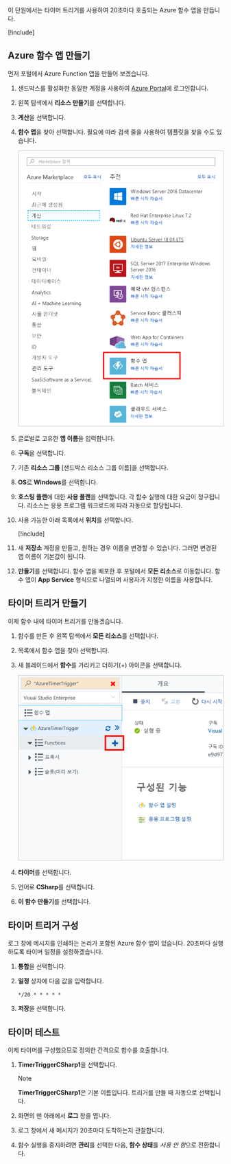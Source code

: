 이 단원에서는 타이머 트리거를 사용하여 20초마다 호출되는 Azure 함수 앱을 만듭니다.

[!include[](../../../includes/azure-sandbox-activate.md)]

## <a name="create-an-azure-function-app"></a>Azure 함수 앱 만들기

먼저 포털에서 Azure Function 앱을 만들어 보겠습니다.

1. 샌드박스를 활성화한 동일한 계정을 사용하여 [Azure Portal](https://portal.azure.com/learn.docs.microsoft.com?azure-portal=true)에 로그인합니다.

1. 왼쪽 탐색에서 **리소스 만들기**를 선택합니다.

1. **계산**을 선택합니다.

1. **함수 앱**을 찾아 선택합니다. 필요에 따라 검색 줄을 사용하여 템플릿을 찾을 수도 있습니다.

    ![함수 앱이 강조 표시된 리소스 만들기 블레이드를 보여 주는 Azure Portal의 스크린샷입니다.](../media/4-click-function-app.png)

1. 글로벌로 고유한 **앱 이름**을 입력합니다.

1. **구독**을 선택합니다.

1. 기존 **리소스 그룹** <rgn>[샌드박스 리소스 그룹 이름]</rgn>을 선택합니다.

1. **OS**로 **Windows**를 선택합니다.

1. **호스팅 플랜**에 대한 **사용 플랜**을 선택합니다. 각 함수 실행에 대한 요금이 청구됩니다. 리소스는 응용 프로그램 워크로드에 따라 자동으로 할당됩니다.

1. 사용 가능한 아래 목록에서 **위치**를 선택합니다.

    [!include[](../../../includes/azure-sandbox-regions-first-mention-note-friendly.md)]

1. 새 **저장소** 계정을 만들고, 원하는 경우 이름을 변경할 수 있습니다. 그러면 변경된 앱 이름이 기본값이 됩니다.

1. **만들기**를 선택합니다. 함수 앱을 배포한 후 포털에서 **모든 리소스**로 이동합니다. 함수 앱이 **App Service** 형식으로 나열되며 사용자가 지정한 이름을 사용합니다.

## <a name="create-a-timer-trigger"></a>타이머 트리거 만들기

이제 함수 내에 타이머 트리거를 만들겠습니다.

1. 함수를 만든 후 왼쪽 탐색에서 **모든 리소스**를 선택합니다.

1. 목록에서 함수 앱을 찾아 선택합니다.

1. 새 블레이드에서 **함수**를 가리키고 더하기(+) 아이콘을 선택합니다.

    ![강조 표시된 함수 하위 메뉴의 추가(+) 단추를 사용하여 함수 앱 블레이드를 보여 주는 Azure Portal의 스크린샷.](../media/4-hover-function.png)

1. **타이머**를 선택합니다.

1. 언어로 **CSharp**를 선택합니다.

1. **이 함수 만들기**를 선택합니다.

## <a name="configure-the-timer-trigger"></a>타이머 트리거 구성

로그 창에 메시지를 인쇄하는 논리가 포함된 Azure 함수 앱이 있습니다. 20초마다 실행하도록 타이머 일정을 설정하겠습니다.

1. **통합**을 선택합니다.

1. **일정** 상자에 다음 값을 입력합니다.

    ```log
    */20 * * * * *
    ```

1. **저장**을 선택합니다.

## <a name="test-the-timer"></a>타이머 테스트

이제 타이머를 구성했으므로 정의한 간격으로 함수를 호출합니다.

1. **TimerTriggerCSharp1**을 선택합니다.

    > [!NOTE]
    > **TimerTriggerCSharp1**은 기본 이름입니다. 트리거를 만들 때 자동으로 선택됩니다.

1. 화면의 맨 아래에서 **로그** 창을 엽니다.

1. 로그 창에서 새 메시지가 20초마다 도착하는지 관찰합니다.

1. 함수 실행을 중지하려면 **관리**를 선택한 다음, **함수 상태**를 *사용 안 함*으로 전환합니다.
